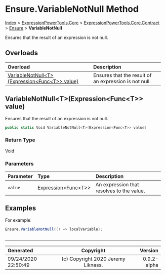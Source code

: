 ﻿# Ensure.VariableNotNull Method

[Index](../index.md) > [ExpressionPowerTools.Core](ExpressionPowerTools.Core.a.md) > [ExpressionPowerTools.Core.Contract](ExpressionPowerTools.Core.Contract.n.md) > [Ensure](ExpressionPowerTools.Core.Contract.Ensure.cs.md) > **VariableNotNull**

Ensures that the result of an expression is not null.

## Overloads

| Overload | Description |
| :-- | :-- |
| [VariableNotNull&lt;T>(Expression&lt;Func&lt;T>> value)](#variablenotnulltexpressionfunct-value) | Ensures that the result of an expression is not null. |
## VariableNotNull&lt;T>(Expression&lt;Func&lt;T>> value)

Ensures that the result of an expression is not null.

```csharp
public static Void VariableNotNull<T>(Expression<Func<T>> value)
```

### Return Type

 [Void](https://docs.microsoft.com/dotnet/api/system.void) 

### Parameters

| Parameter | Type | Description |
| :-- | :-- | :-- |
| `value` | [Expression&lt;Func&lt;T>>](https://docs.microsoft.com/dotnet/api/system.linq.expressions.expression-1) | An expression that resolves to the value. |


## Examples

For example:

```csharp
Ensure.VariableNotNull(() => localVariable);
            
```


---

| Generated | Copyright | Version |
| :-- | :-: | --: |
| 09/24/2020 22:50:49 | (c) Copyright 2020 Jeremy Likness. | 0.9.2-alpha |
